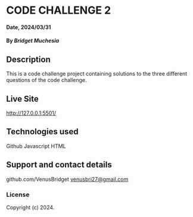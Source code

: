 # CODE CHALLENGE 2

#### Date, 2024/03/31

#### By *Bridget Muchesia*

## Description
This is a code challenge project containing solutions to the three different questions of the code challenge.

## Live Site
http://127.0.0.1:5501/

## Technologies used
Github
Javascript
HTML

## Support and contact details
github.com/VenusBridget
venusbri27@gmail.com

### License
Copyright (c) 2024.
